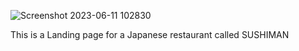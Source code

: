 ![Screenshot 2023-06-11 102830](https://github.com/khaymanii/Sushiman-website/assets/116851212/e51b5181-9a06-437a-a570-8564e1b04162)

This is a Landing page for a Japanese restaurant called SUSHIMAN
